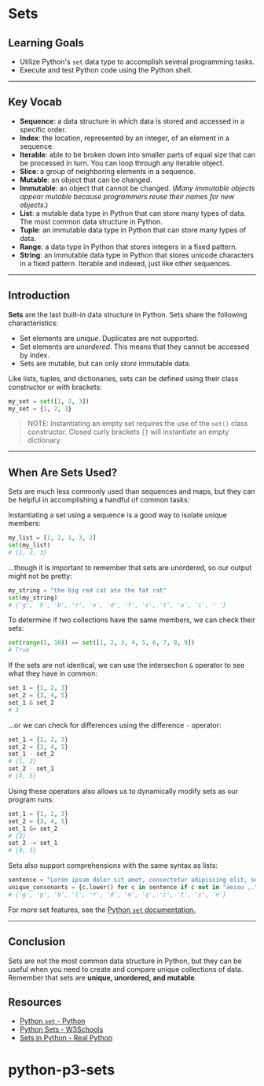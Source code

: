 # Sets

## Learning Goals

- Utilize Python's `set` data type to accomplish several programming tasks.
- Execute and test Python code using the Python shell.

***

## Key Vocab

- **Sequence**: a data structure in which data is stored and accessed in a
specific order.
- **Index**: the location, represented by an integer, of an element in a
sequence.
- **Iterable**: able to be broken down into smaller parts of equal size that
can be processed in turn. You can loop through any iterable object.
- **Slice**: a group of neighboring elements in a sequence.
- **Mutable**: an object that can be changed.
- **Immutable**: an object that cannot be changed. (_Many immutable objects
appear mutable because programmers reuse their names for new objects_.)
- **List**: a mutable data type in Python that can store many types of data.
The most common data structure in Python.
- **Tuple**: an immutable data type in Python that can store many types of
data.
- **Range**: a data type in Python that stores integers in a fixed pattern.
- **String**: an immutable data type in Python that stores unicode characters
in a fixed pattern. Iterable and indexed, just like other sequences.

***

## Introduction

**Sets** are the last built-in data structure in Python. Sets share the
following characteristics:

- Set elements are _unique_. Duplicates are not supported.
- Set elements are _unordered_. This means that they cannot be accessed by
  index.
- Sets are mutable, but can only _store_ immutable data.

Like lists, tuples, and dictionaries, sets can be defined using their class
constructor or with brackets:

```py
my_set = set([1, 2, 3])
my_set = {1, 2, 3}
```

> NOTE: Instantiating an empty set requires the use of the `set()` class
> constructor. Closed curly brackets `{}` will instantiate an empty dictionary.

***

## When Are Sets Used?

Sets are much less commonly used than sequences and maps, but they can be
helpful in accomplishing a handful of common tasks:

Instantiating a set using a sequence is a good way to isolate unique members:

```py
my_list = [1, 2, 1, 3, 2]
set(my_list)
# {1, 2, 3}
```

...though it is important to remember that sets are unordered, so our output
might not be pretty:

```py
my_string = "the big red cat ate the fat rat"
set(my_string)
# {'g', 'h', 'b', 'r', 'e', 'd', 'f', 'c', 't', 'a', 'i', ' '}
```

To determine if two collections have the same members, we can check their sets:

```py
set(range(1, 10)) == set([1, 2, 3, 4, 5, 6, 7, 8, 9])
# True
```

If the sets are not identical, we can use the intersection `&` operator to see
what they have in common:

```py
set_1 = {1, 2, 3}
set_2 = {3, 4, 5}
set_1 & set_2
# 3
```

...or we can check for differences using the difference `-` operator:

```py
set_1 = {1, 2, 3}
set_2 = {3, 4, 5}
set_1 - set_2
# {1, 2}
set_2 - set_1
# {4, 5}
```

Using these operators also allows us to dynamically modify sets as our program
runs:

```py
set_1 = {1, 2, 3}
set_2 = {3, 4, 5}
set_1 &= set_2
# {3}
set_2 -= set_1
# {4, 5}
```

Sets also support comprehensions with the same syntax as lists:

```py
sentence = "Lorem ipsum dolor sit amet, consectetur adipiscing elit, sed do eiusmod tempor incididunt ut labore et dolore magna aliqua."
unique_consonants = {c.lower() for c in sentence if c not in "aeiou ,."}
# {'g', 'p', 'b', 'l', 'r', 'd', 'm', 'q', 'c', 't', 's', 'n'}
```

For more set features, see the [Python `set` documentation.][python set docs]

***

## Conclusion

Sets are not the most common data structure in Python, but they can be useful
when you need to create and compare unique collections of data. Remember that
sets are **unique, unordered, and mutable**.

## Resources

- [Python `set` - Python][python set docs]
- [Python Sets - W3Schools](https://www.w3schools.com/python/python_sets.asp)
- [Sets in Python - Real Python](https://realpython.com/python-sets/)

[python set docs]: https://docs.python.org/3/library/stdtypes.html#set
# python-p3-sets
